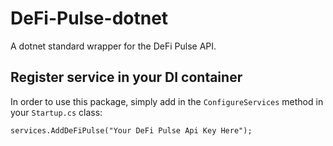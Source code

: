 # DeFi-Pulse-dotnet

A dotnet standard wrapper for the DeFi Pulse API.

## Register service in your DI container
In order to use this package, simply add in the `ConfigureServices` method in your `Startup.cs` class:

`services.AddDeFiPulse("Your DeFi Pulse Api Key Here");`
